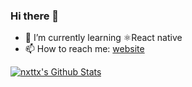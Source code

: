 ### Hi there 👋

<!--
**nxttx/nxttx** is a ✨ _special_ ✨ repository because its `README.md` (this file) appears on your GitHub profile.

Here are some ideas to get you started:
- 🔭 I’m currently working on ...
- 🌱 I’m currently learning ...
- 👯 I’m looking to collaborate on ...
- 🤔 I’m looking for help with ...
- 💬 Ask me about ...
- 📫 How to reach me: ...
- 😄 Pronouns: ...
- ⚡ Fun fact: ...
-->

- 🌱 I’m currently learning ⚛React native
- 📫 How to reach me: [website](https://robertboudewijn.nl)


[![nxttx's Github Stats](https://github-readme-stats.vercel.app/api?username=nxttx&count_private=true&show_icons=true)](https://github.com/nxttx)
